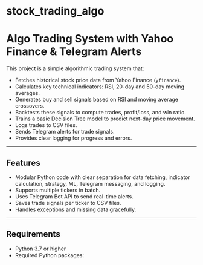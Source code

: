 # stock_trading_algo

# Algo Trading System with Yahoo Finance & Telegram Alerts

This project is a simple algorithmic trading system that:

- Fetches historical stock price data from Yahoo Finance (`yfinance`).
- Calculates key technical indicators: RSI, 20-day and 50-day moving averages.
- Generates buy and sell signals based on RSI and moving average crossovers.
- Backtests these signals to compute trades, profit/loss, and win ratio.
- Trains a basic Decision Tree model to predict next-day price movement.
- Logs trades to CSV files.
- Sends Telegram alerts for trade signals.
- Provides clear logging for progress and errors.

---

## Features

- Modular Python code with clear separation for data fetching, indicator calculation, strategy, ML, Telegram messaging, and logging.
- Supports multiple tickers in batch.
- Uses Telegram Bot API to send real-time alerts.
- Saves trade signals per ticker to CSV files.
- Handles exceptions and missing data gracefully.

---

## Requirements

- Python 3.7 or higher
- Required Python packages:

